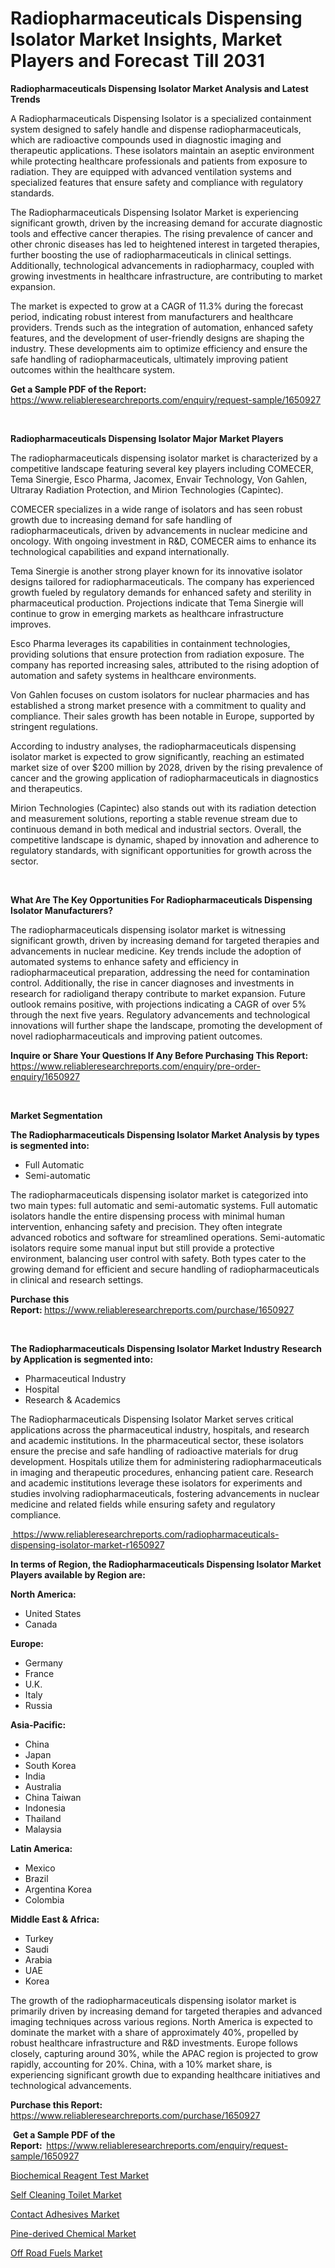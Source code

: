 <p><h1>Radiopharmaceuticals Dispensing Isolator Market Insights, Market Players and Forecast Till 2031</h1></p><p><strong>Radiopharmaceuticals Dispensing Isolator Market Analysis and Latest Trends</strong></p>
<p><p>A Radiopharmaceuticals Dispensing Isolator is a specialized containment system designed to safely handle and dispense radiopharmaceuticals, which are radioactive compounds used in diagnostic imaging and therapeutic applications. These isolators maintain an aseptic environment while protecting healthcare professionals and patients from exposure to radiation. They are equipped with advanced ventilation systems and specialized features that ensure safety and compliance with regulatory standards.</p><p>The Radiopharmaceuticals Dispensing Isolator Market is experiencing significant growth, driven by the increasing demand for accurate diagnostic tools and effective cancer therapies. The rising prevalence of cancer and other chronic diseases has led to heightened interest in targeted therapies, further boosting the use of radiopharmaceuticals in clinical settings. Additionally, technological advancements in radiopharmacy, coupled with growing investments in healthcare infrastructure, are contributing to market expansion.</p><p>The market is expected to grow at a CAGR of 11.3% during the forecast period, indicating robust interest from manufacturers and healthcare providers. Trends such as the integration of automation, enhanced safety features, and the development of user-friendly designs are shaping the industry. These developments aim to optimize efficiency and ensure the safe handling of radiopharmaceuticals, ultimately improving patient outcomes within the healthcare system.</p></p>
<p><strong>Get a Sample PDF of the Report:&nbsp;</strong> <a href="https://www.reliableresearchreports.com/enquiry/request-sample/1650927?utm_campaign=24&utm_medium=2&utm_source=Github&utm_content=ia&utm_term=26092024&utm_id=radiopharmaceuticals-dispensing-isolator">https://www.reliableresearchreports.com/enquiry/request-sample/1650927</a></p>
<p>&nbsp;</p>
<p><strong>Radiopharmaceuticals Dispensing Isolator Major Market Players</strong></p>
<p><p>The radiopharmaceuticals dispensing isolator market is characterized by a competitive landscape featuring several key players including COMECER, Tema Sinergie, Esco Pharma, Jacomex, Envair Technology, Von Gahlen, Ultraray Radiation Protection, and Mirion Technologies (Capintec).</p><p>COMECER specializes in a wide range of isolators and has seen robust growth due to increasing demand for safe handling of radiopharmaceuticals, driven by advancements in nuclear medicine and oncology. With ongoing investment in R&D, COMECER aims to enhance its technological capabilities and expand internationally.</p><p>Tema Sinergie is another strong player known for its innovative isolator designs tailored for radiopharmaceuticals. The company has experienced growth fueled by regulatory demands for enhanced safety and sterility in pharmaceutical production. Projections indicate that Tema Sinergie will continue to grow in emerging markets as healthcare infrastructure improves.</p><p>Esco Pharma leverages its capabilities in containment technologies, providing solutions that ensure protection from radiation exposure. The company has reported increasing sales, attributed to the rising adoption of automation and safety systems in healthcare environments.</p><p>Von Gahlen focuses on custom isolators for nuclear pharmacies and has established a strong market presence with a commitment to quality and compliance. Their sales growth has been notable in Europe, supported by stringent regulations.</p><p>According to industry analyses, the radiopharmaceuticals dispensing isolator market is expected to grow significantly, reaching an estimated market size of over $200 million by 2028, driven by the rising prevalence of cancer and the growing application of radiopharmaceuticals in diagnostics and therapeutics.</p><p>Mirion Technologies (Capintec) also stands out with its radiation detection and measurement solutions, reporting a stable revenue stream due to continuous demand in both medical and industrial sectors. Overall, the competitive landscape is dynamic, shaped by innovation and adherence to regulatory standards, with significant opportunities for growth across the sector.</p></p>
<p>&nbsp;</p>
<p><strong>What Are The Key Opportunities For Radiopharmaceuticals Dispensing Isolator Manufacturers?</strong></p>
<p><p>The radiopharmaceuticals dispensing isolator market is witnessing significant growth, driven by increasing demand for targeted therapies and advancements in nuclear medicine. Key trends include the adoption of automated systems to enhance safety and efficiency in radiopharmaceutical preparation, addressing the need for contamination control. Additionally, the rise in cancer diagnoses and investments in research for radioligand therapy contribute to market expansion. Future outlook remains positive, with projections indicating a CAGR of over 5% through the next five years. Regulatory advancements and technological innovations will further shape the landscape, promoting the development of novel radiopharmaceuticals and improving patient outcomes.</p></p>
<p><strong>Inquire or Share Your Questions If Any Before Purchasing This Report:</strong> <a href="https://www.reliableresearchreports.com/enquiry/pre-order-enquiry/1650927?utm_campaign=24&utm_medium=2&utm_source=Github&utm_content=ia&utm_term=26092024&utm_id=radiopharmaceuticals-dispensing-isolator">https://www.reliableresearchreports.com/enquiry/pre-order-enquiry/1650927</a></p>
<p>&nbsp;</p>
<p><strong>Market Segmentation</strong></p>
<p><strong>The Radiopharmaceuticals Dispensing Isolator Market Analysis by types is segmented into:</strong></p>
<p><ul><li>Full Automatic</li><li>Semi-automatic</li></ul></p>
<p><p>The radiopharmaceuticals dispensing isolator market is categorized into two main types: full automatic and semi-automatic systems. Full automatic isolators handle the entire dispensing process with minimal human intervention, enhancing safety and precision. They often integrate advanced robotics and software for streamlined operations. Semi-automatic isolators require some manual input but still provide a protective environment, balancing user control with safety. Both types cater to the growing demand for efficient and secure handling of radiopharmaceuticals in clinical and research settings.</p></p>
<p><strong>Purchase this Report:&nbsp;</strong><a href="https://www.reliableresearchreports.com/purchase/1650927?utm_campaign=24&utm_medium=2&utm_source=Github&utm_content=ia&utm_term=26092024&utm_id=radiopharmaceuticals-dispensing-isolator">https://www.reliableresearchreports.com/purchase/1650927</a></p>
<p>&nbsp;</p>
<p><strong>The Radiopharmaceuticals Dispensing Isolator Market Industry Research by Application is segmented into:</strong></p>
<p><ul><li>Pharmaceutical Industry</li><li>Hospital</li><li>Research & Academics</li></ul></p>
<p><p>The Radiopharmaceuticals Dispensing Isolator Market serves critical applications across the pharmaceutical industry, hospitals, and research and academic institutions. In the pharmaceutical sector, these isolators ensure the precise and safe handling of radioactive materials for drug development. Hospitals utilize them for administering radiopharmaceuticals in imaging and therapeutic procedures, enhancing patient care. Research and academic institutions leverage these isolators for experiments and studies involving radiopharmaceuticals, fostering advancements in nuclear medicine and related fields while ensuring safety and regulatory compliance.</p></p>
<p><a href="https://www.reliableresearchreports.com/radiopharmaceuticals-dispensing-isolator-market-r1650927?utm_campaign=24&utm_medium=2&utm_source=Github&utm_content=ia&utm_term=26092024&utm_id=radiopharmaceuticals-dispensing-isolator">&nbsp;https://www.reliableresearchreports.com/radiopharmaceuticals-dispensing-isolator-market-r1650927</a></p>
<p><strong>In terms of Region, the Radiopharmaceuticals Dispensing Isolator Market Players available by Region are:</strong></p>
<p>
    <p> <strong> North America: </strong>
        <ul>
            <li>United States</li>
            <li>Canada</li>
        </ul>
        </p> 
    <p> <strong> Europe: </strong>
        <ul>
            <li>Germany</li>
            <li>France</li>
            <li>U.K.</li>
            <li>Italy</li>
            <li>Russia</li>
        </ul>
        </p> 
    <p> <strong> Asia-Pacific: </strong>
        <ul>
            <li>China</li>
            <li>Japan</li>
            <li>South Korea</li>
            <li>India</li>
            <li>Australia</li>
            <li>China Taiwan</li>
            <li>Indonesia</li>
            <li>Thailand</li>
            <li>Malaysia</li>
        </ul>
        </p> 
    <p> <strong> Latin America: </strong>
        <ul>
            <li>Mexico</li>
            <li>Brazil</li>
            <li>Argentina Korea</li>
            <li>Colombia</li>
        </ul>
        </p> 
    <p> <strong> Middle East & Africa: </strong>
        <ul>
            <li>Turkey</li>
            <li>Saudi</li>
            <li>Arabia</li>
            <li>UAE</li>
            <li>Korea</li>
        </ul>
    </p>
    </p>
<p><p>The growth of the radiopharmaceuticals dispensing isolator market is primarily driven by increasing demand for targeted therapies and advanced imaging techniques across various regions. North America is expected to dominate the market with a share of approximately 40%, propelled by robust healthcare infrastructure and R&D investments. Europe follows closely, capturing around 30%, while the APAC region is projected to grow rapidly, accounting for 20%. China, with a 10% market share, is experiencing significant growth due to expanding healthcare initiatives and technological advancements.</p></p>
<p><strong>Purchase this Report: </strong><a href="https://www.reliableresearchreports.com/purchase/1650927?utm_campaign=24&utm_medium=2&utm_source=Github&utm_content=ia&utm_term=26092024&utm_id=radiopharmaceuticals-dispensing-isolator">https://www.reliableresearchreports.com/purchase/1650927</a></p>
<p>&nbsp;<strong>Get a Sample PDF of the Report:&nbsp;&nbsp;</strong><a href="https://www.reliableresearchreports.com/enquiry/request-sample/1650927?utm_campaign=24&utm_medium=2&utm_source=Github&utm_content=ia&utm_term=26092024&utm_id=radiopharmaceuticals-dispensing-isolator">https://www.reliableresearchreports.com/enquiry/request-sample/1650927</a></p>
<p><strong></strong></p>
<p><p><a href="https://github.com/NathanCarter327/Market-Research-Report-List-1/blob/main/biochemical-reagent-test-market.md?utm_campaign=24&utm_medium=2&utm_source=Github&utm_content=ia&utm_term=26092024&utm_id=radiopharmaceuticals-dispensing-isolator">Biochemical Reagent Test Market</a></p><p><a href="https://issuu.com/reportprime-2/docs/self-cleaning-toilet-market-size-20_53319faae6092c?utm_campaign=24&utm_medium=2&utm_source=Github&utm_content=ia&utm_term=26092024&utm_id=radiopharmaceuticals-dispensing-isolator">Self Cleaning Toilet Market</a></p><p><a href="https://www.linkedin.com/pulse/contact-adhesives-market-share-size-trends-industry-analysis-glcif?utm_campaign=24&utm_medium=2&utm_source=Github&utm_content=ia&utm_term=26092024&utm_id=radiopharmaceuticals-dispensing-isolator">Contact Adhesives Market</a></p><p><a href="https://medium.com/@mathewangjst/why-should-you-invest-in-pine-derived-chemical-5f2916b64919?postPublishedType=repub&utm_campaign=24&utm_medium=2&utm_source=Github&utm_content=ia&utm_term=26092024&utm_id=radiopharmaceuticals-dispensing-isolator">Pine-derived Chemical Market</a></p><p><a href="https://www.linkedin.com/pulse/off-road-fuels-market-industry-trends-forecast-period-from-jak1f?utm_campaign=24&utm_medium=2&utm_source=Github&utm_content=ia&utm_term=26092024&utm_id=radiopharmaceuticals-dispensing-isolator">Off Road Fuels Market</a></p></p>